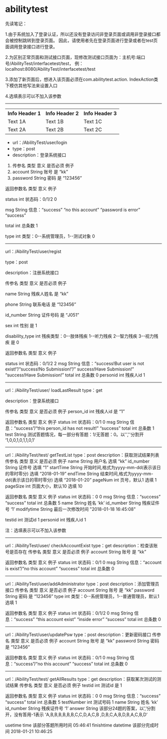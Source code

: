 # abilitytest

先读笔记：

1.由于系统加入了登录认证，所以还没有登录访问非登录页面或调用非登录接口都会被控制跳转到登录页面。
因此，请使用者先在登录页面进行登录或者在test页面调用登录接口进行登录。

2.为区别正常页面和测试接口页面，现修改测试接口页面为：主机号:端口号/AbilityTest/interfacetest/test，
例：localhost:8080/AbilityTest/interfacetest/test

3.添加了新页面后，想进入该页面必须在com.abilitytest.action. IndexAction类下模仿其他写法来设置入口

4.选填表示可以不加入该参数





--------------------------------------------------------------------------------------------------------------------------------

<!-- Table goes in the document BODY -->
<table class="gridtable">
    <tr>
        <th>Info Header 1</th><th>Info Header 2</th><th>Info Header 3</th>
    </tr>
    <tr>
        <td>Text 1A</td><td>Text 1B</td><td>Text 1C</td>
    </tr>
    <tr>
        <td>Text 2A</td><td>Text 2B</td><td>Text 2C</td>
    </tr>
</table>


<ul>
    <li>url：/AbilityTest/user/login</li>
    <li>type：post</li>
    <li>description：登录系统接口</li>
</ul>

<ol>
    <li>传参名	     类型	     意义	    是否必须	 例子</li>
    <li>account	     String	     账号	    是	        “kk”</li>
    <li>password     String	     密码	    是	       “123456”</li>
</ol>



返回参数名	类型	     意义	                                例子

status	        int	    状态码：0/1/2	                         0

msg	       String       信息：“success”
 “no this account”
“password is error”	               “success”

total	        int	    总条数	                                 1

type	        int	    类型：0--系统管理员，1--测试对象	         0





-------------------------------------------------------------------------------------------------------------------------------



url：/AbilityTest/user/regist

type：post

description：注册系统接口

传参名	             类型	   意义	               是否必须	 例子

name	            String	残疾人姓名	         是	“kk”

phone	            String	联系电话	         是	“123456”

id_number           String	证件号码	         是	“J051”

sex	            int	        性别	                 是	  1

disability_type	    int	        残疾类型：0--肢体残疾
1--听力残疾
2--智力残疾
3--视力残疾	  是	  0



返回参数名	类型	意义	例子

status	int	状态码：0/1/2	2
msg	String	信息：“success!But user is not exist!”/“success!No Submission!”/” success!Have Submission!”	“success!Have Submission!”
total	int	总条数	0
personid	int	残疾人id	1



--------------------------------------------------------------------------------------------------------------------------------------------------------------

url：/AbilityTest/user/ loadLastResult
type：get

description：登录系统接口

传参名	类型	意义	是否必须	例子
person_id	int	残疾人id	是	“1”

返回参数名	类型	意义	例子
status	int	状态码：0/1	0
msg	String	信息：“success”/“this person_id has not result!”	“success”
total	int	总条数	1
test	String	测试答题情况，每一部分有答题：1/无答题：0。以'',''分割开	‘1,0,0,1,0,1,1,0,1’



--------------------------------------------------------------------------------------------------------------------------------------------------------------

url：/AbilityTest/test/ getTestList
type：post
description：获取测试结果列表
传参名	类型	意义	是否必须	例子
name	String	用户名 	选填	“kk”
id_number	String	证件号 	选填	“1”
startTime	String	开始时间,格式为yyyy-mm-dd(表示该日的零时零分)	选填	“2018-01-19”
endTime	String	结束时间,格式为yyyy-mm-dd(表示该日的零时零分)	选填	“2018-01-20”
pageNum	int	页号，默认1	选填	1
pageSize	int	页面大小，默认10	选填	10

返回参数名	类型	意义	例子
status	int	状态码：0	0
msg	String	信息：“success”	“success”
total	int	总条数	5
name	String	姓名	‘kk’
id_number	String	残疾证件号	‘1’
modifytime
String	最后一次修改时间	"2018-01-18 16:45:08"

testid	int	测试id	1
personid	int	残疾人id	1

注：选填表示可以不加入该参数



--------------------------------------------------------------------------------------------------------------------------------------------------------------
url：/AbilityTest/user/ checkAccountExist
type：get
description：检查该账号是否存在
传参名	类型	意义	是否必须	例子
account	String	账号	是	“kk”

返回参数名	类型	意义	例子
status	int	状态码：0/1	0
msg	String	信息：“account is exist”/“no this account”	“success”
total	int	总条数	0



--------------------------------------------------------------------------------------------------------------------------------------------------------------
url：/AbilityTest/user/addAdministrator
type：post
description：添加管理员接口
传参名	类型	意义	是否必须	例子
account	String	账号	是	“kk”
password	String	密码	是	“123456”
type	int	类型：0--系统管理员，1--普通管理员，默认1	选填	1

返回参数名	类型	意义	例子
status	int	状态码：0/1/2	0
msg	String	信息：“success”
“this account exist”
“inside error”	“success”
total	int	总条数	0



--------------------------------------------------------------------------------------------------------------------------------------------------------------
url：/AbilityTest/user/updatePsw
type：post
description：更新密码接口
传参名	类型	意义	是否必须	例子
account	String	账号	是	“kk”
password	String	密码	是	“123456”

返回参数名	类型	意义	例子
status	int	状态码：0/1	0
msg	String	信息：“success”/“no this account”	“success”
total	int	总条数	0


--------------------------------------------------------------------------------------------------------------------------------------------------------------

url：/AbilityTest/test/ getAllResults
type：get
description：获取某次测试的测试结果
传参名	类型	意义	是否必须	例子
testid	int	测试id 	是	1

返回参数名	类型	意义	例子
status	int	状态码：0	0
msg	String	信息：“success”	“success”
total	int	总条数	5
testNumber	int	测试号码	1
name	String	姓名	‘kk’
id_number	String	残疾证件号	‘1’
answer	String	该部分24题的答案，以’,’分割开，没有答用-1表示	‘A,B,B,B,B,B,B,C,C,D,A,C,B
,D,B,C,A,B,D,B,A,C,B,D‘

usetime	time	该部分答题所用时间	05:46:41
finishtime	datetime	该部分完成时间	2018-01-21 10:46:25


